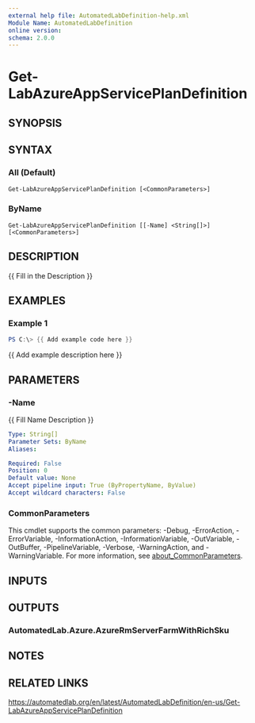 ```yaml
---
external help file: AutomatedLabDefinition-help.xml
Module Name: AutomatedLabDefinition
online version:
schema: 2.0.0
---
```


# Get-LabAzureAppServicePlanDefinition

## SYNOPSIS

## SYNTAX

### All (Default)
```
Get-LabAzureAppServicePlanDefinition [<CommonParameters>]
```

### ByName
```
Get-LabAzureAppServicePlanDefinition [[-Name] <String[]>] [<CommonParameters>]
```

## DESCRIPTION
{{ Fill in the Description }}

## EXAMPLES

### Example 1
```powershell
PS C:\> {{ Add example code here }}
```

{{ Add example description here }}

## PARAMETERS

### -Name
{{ Fill Name Description }}

```yaml
Type: String[]
Parameter Sets: ByName
Aliases:

Required: False
Position: 0
Default value: None
Accept pipeline input: True (ByPropertyName, ByValue)
Accept wildcard characters: False
```

### CommonParameters
This cmdlet supports the common parameters: -Debug, -ErrorAction, -ErrorVariable, -InformationAction, -InformationVariable, -OutVariable, -OutBuffer, -PipelineVariable, -Verbose, -WarningAction, and -WarningVariable. For more information, see [about_CommonParameters](http://go.microsoft.com/fwlink/?LinkID=113216).

## INPUTS

## OUTPUTS

### AutomatedLab.Azure.AzureRmServerFarmWithRichSku
## NOTES

## RELATED LINKS
https://automatedlab.org/en/latest/AutomatedLabDefinition/en-us/Get-LabAzureAppServicePlanDefinition
